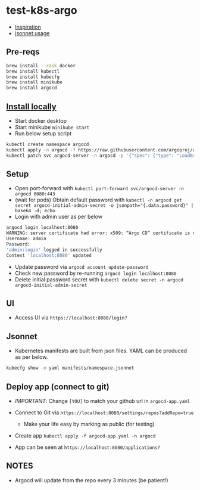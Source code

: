 # test-k8s-argo

- [Inspiration](https://www.youtube.com/watch?v=MeU5_k9ssrs)
- [jsonnet usage](https://argo-cd.readthedocs.io/en/stable/user-guide/jsonnet/)

## Pre-reqs

```sh
brew install --cask docker
brew install kubectl
brew install kubecfg
brew install minikube
brew install argocd
```

## [Install locally](https://argo-cd.readthedocs.io/en/stable/getting_started/)

- Start docker desktop
- Start minikube `minikube start`
- Run below setup script

```sh
kubectl create namespace argocd
kubectl apply -n argocd -f https://raw.githubusercontent.com/argoproj/argo-cd/stable/manifests/install.yaml
kubectl patch svc argocd-server -n argocd -p '{"spec": {"type": "LoadBalancer"}}'
```

## Setup

- Open port-forward with `kubectl port-forward svc/argocd-server -n argocd 8080:443`
- (wait for pods) Obtain default password with `kubectl -n argocd get secret argocd-initial-admin-secret -o jsonpath="{.data.password}" | base64 -d; echo`
- Login with admin user as per below

```sh
argocd login localhost:8080 
WARNING: server certificate had error: x509: “Argo CD” certificate is not trusted. Proceed insecurely (y/n)? y
Username: admin
Password: 
'admin:login' logged in successfully
Context 'localhost:8080' updated
```

- Update password via `argocd account update-password`
- Check new password by re-running `argocd login localhost:8080`
- Delete initial password secret with `kubectl delete secret -n argocd argocd-initial-admin-secret`

## UI

- Access UI via `https://localhost:8080/login?`

## Jsonnet

- Kubernetes manifests are built from json files. YAML can be produced as per below.

```sh
kubecfg show -o yaml manifests/namespace.jsonnet
```

## Deploy app (connect to git)

- *IMPORTANT*: Change `[YOU]` to match your github url in `argocd-app.yaml`

- Connect to Git via `https://localhost:8080/settings/repos?addRepo=true`
  - Make your life easy by marking as public (for testing)

- Create app `kubectl apply -f argocd-app.yaml -n argocd`

- App can be seen at `https://localhost:8080/applications?`

## NOTES

- Argocd will update from the repo every 3 minutes (be patient!)
